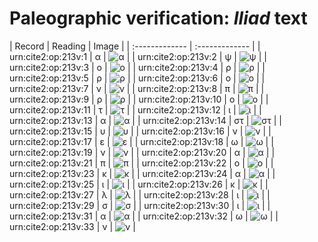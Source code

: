 # Paleographic verification: *Iliad* text

| Record | Reading     | Image     |
| :------------- | :------------- |
| urn:cite2:op:213v:1 | α | ![α](http://www.homermultitext.org/iipsrv?OBJ=IIP,1.0&FIF=/project/homer/pyramidal/VenA/VA213VN_0715.tif&RGN=0.4796,0.2339,0.01437,0.008714&WID=800&CVT=JPEG) | 
| urn:cite2:op:213v:2 | ψ | ![ψ](http://www.homermultitext.org/iipsrv?OBJ=IIP,1.0&FIF=/project/homer/pyramidal/VenA/VA213VN_0715.tif&RGN=0.4934,0.2239,0.01105,0.02047&WID=800&CVT=JPEG) | 
| urn:cite2:op:213v:3 | ο | ![ο](http://www.homermultitext.org/iipsrv?OBJ=IIP,1.0&FIF=/project/homer/pyramidal/VenA/VA213VN_0715.tif&RGN=0.5031,0.2340,0.008475,0.008160&WID=800&CVT=JPEG) | 
| urn:cite2:op:213v:4 | ρ | ![ρ](http://www.homermultitext.org/iipsrv?OBJ=IIP,1.0&FIF=/project/homer/pyramidal/VenA/VA213VN_0715.tif&RGN=0.5114,0.2331,0.008475,0.01245&WID=800&CVT=JPEG) | 
| urn:cite2:op:213v:5 | ρ | ![ρ](http://www.homermultitext.org/iipsrv?OBJ=IIP,1.0&FIF=/project/homer/pyramidal/VenA/VA213VN_0715.tif&RGN=0.5214,0.2328,0.008106,0.01107&WID=800&CVT=JPEG) | 
| urn:cite2:op:213v:6 | ο | ![ο](http://www.homermultitext.org/iipsrv?OBJ=IIP,1.0&FIF=/project/homer/pyramidal/VenA/VA213VN_0715.tif&RGN=0.5311,0.2332,0.007001,0.007607&WID=800&CVT=JPEG) | 
| urn:cite2:op:213v:7 | ν | ![ν](http://www.homermultitext.org/iipsrv?OBJ=IIP,1.0&FIF=/project/homer/pyramidal/VenA/VA213VN_0715.tif&RGN=0.5391,0.2333,0.01013,0.009682&WID=800&CVT=JPEG) | 
| urn:cite2:op:213v:8 | π | ![π](http://www.homermultitext.org/iipsrv?OBJ=IIP,1.0&FIF=/project/homer/pyramidal/VenA/VA213VN_0715.tif&RGN=0.5510,0.2342,0.01437,0.007607&WID=800&CVT=JPEG) | 
| urn:cite2:op:213v:9 | ρ | ![ρ](http://www.homermultitext.org/iipsrv?OBJ=IIP,1.0&FIF=/project/homer/pyramidal/VenA/VA213VN_0715.tif&RGN=0.5641,0.2337,0.008659,0.009405&WID=800&CVT=JPEG) | 
| urn:cite2:op:213v:10 | ο | ![ο](http://www.homermultitext.org/iipsrv?OBJ=IIP,1.0&FIF=/project/homer/pyramidal/VenA/VA213VN_0715.tif&RGN=0.5741,0.2336,0.007369,0.005118&WID=800&CVT=JPEG) | 
| urn:cite2:op:213v:11 | τ | ![τ](http://www.homermultitext.org/iipsrv?OBJ=IIP,1.0&FIF=/project/homer/pyramidal/VenA/VA213VN_0715.tif&RGN=0.5820,0.2336,0.009580,0.007331&WID=800&CVT=JPEG) | 
| urn:cite2:op:213v:12 | ι | ![ι](http://www.homermultitext.org/iipsrv?OBJ=IIP,1.0&FIF=/project/homer/pyramidal/VenA/VA213VN_0715.tif&RGN=0.5916,0.2317,0.004974,0.008160&WID=800&CVT=JPEG) | 
| urn:cite2:op:213v:13 | α | ![α](http://www.homermultitext.org/iipsrv?OBJ=IIP,1.0&FIF=/project/homer/pyramidal/VenA/VA213VN_0715.tif&RGN=0.6010,0.2333,0.01013,0.006639&WID=800&CVT=JPEG) | 
| urn:cite2:op:213v:14 | στ | ![στ](http://www.homermultitext.org/iipsrv?OBJ=IIP,1.0&FIF=/project/homer/pyramidal/VenA/VA213VN_0715.tif&RGN=0.6105,0.2336,0.01253,0.007331&WID=800&CVT=JPEG) | 
| urn:cite2:op:213v:15 | υ | ![υ](http://www.homermultitext.org/iipsrv?OBJ=IIP,1.0&FIF=/project/homer/pyramidal/VenA/VA213VN_0715.tif&RGN=0.6218,0.2347,0.01013,0.006224&WID=800&CVT=JPEG) | 
| urn:cite2:op:213v:16 | ν | ![ν](http://www.homermultitext.org/iipsrv?OBJ=IIP,1.0&FIF=/project/homer/pyramidal/VenA/VA213VN_0715.tif&RGN=0.6334,0.2332,0.009764,0.009405&WID=800&CVT=JPEG) | 
| urn:cite2:op:213v:17 | ε | ![ε](http://www.homermultitext.org/iipsrv?OBJ=IIP,1.0&FIF=/project/homer/pyramidal/VenA/VA213VN_0715.tif&RGN=0.6450,0.2300,0.007738,0.01314&WID=800&CVT=JPEG) | 
| urn:cite2:op:213v:18 | ω | ![ω](http://www.homermultitext.org/iipsrv?OBJ=IIP,1.0&FIF=/project/homer/pyramidal/VenA/VA213VN_0715.tif&RGN=0.6553,0.2339,0.01290,0.006777&WID=800&CVT=JPEG) | 
| urn:cite2:op:213v:19 | ν | ![ν](http://www.homermultitext.org/iipsrv?OBJ=IIP,1.0&FIF=/project/homer/pyramidal/VenA/VA213VN_0715.tif&RGN=0.6669,0.2331,0.01179,0.008299&WID=800&CVT=JPEG) | 
| urn:cite2:op:213v:20 | α | ![α](http://www.homermultitext.org/iipsrv?OBJ=IIP,1.0&FIF=/project/homer/pyramidal/VenA/VA213VN_0715.tif&RGN=0.6807,0.2331,0.01069,0.007607&WID=800&CVT=JPEG) | 
| urn:cite2:op:213v:21 | π | ![π](http://www.homermultitext.org/iipsrv?OBJ=IIP,1.0&FIF=/project/homer/pyramidal/VenA/VA213VN_0715.tif&RGN=0.6936,0.2340,0.01382,0.007607&WID=800&CVT=JPEG) | 
| urn:cite2:op:213v:22 | ο | ![ο](http://www.homermultitext.org/iipsrv?OBJ=IIP,1.0&FIF=/project/homer/pyramidal/VenA/VA213VN_0715.tif&RGN=0.7049,0.2322,0.007185,0.008990&WID=800&CVT=JPEG) | 
| urn:cite2:op:213v:23 | κ | ![κ](http://www.homermultitext.org/iipsrv?OBJ=IIP,1.0&FIF=/project/homer/pyramidal/VenA/VA213VN_0715.tif&RGN=0.7157,0.2275,0.01234,0.01521&WID=800&CVT=JPEG) | 
| urn:cite2:op:213v:24 | α | ![α](http://www.homermultitext.org/iipsrv?OBJ=IIP,1.0&FIF=/project/homer/pyramidal/VenA/VA213VN_0715.tif&RGN=0.7294,0.2332,0.009948,0.006224&WID=800&CVT=JPEG) | 
| urn:cite2:op:213v:25 | ι | ![ι](http://www.homermultitext.org/iipsrv?OBJ=IIP,1.0&FIF=/project/homer/pyramidal/VenA/VA213VN_0715.tif&RGN=0.7384,0.2337,0.005158,0.008160&WID=800&CVT=JPEG) | 
| urn:cite2:op:213v:26 | κ | ![κ](http://www.homermultitext.org/iipsrv?OBJ=IIP,1.0&FIF=/project/homer/pyramidal/VenA/VA213VN_0715.tif&RGN=0.7482,0.2279,0.01271,0.01355&WID=800&CVT=JPEG) | 
| urn:cite2:op:213v:27 | λ | ![λ](http://www.homermultitext.org/iipsrv?OBJ=IIP,1.0&FIF=/project/homer/pyramidal/VenA/VA213VN_0715.tif&RGN=0.7620,0.2296,0.01179,0.01162&WID=800&CVT=JPEG) | 
| urn:cite2:op:213v:28 | ι | ![ι](http://www.homermultitext.org/iipsrv?OBJ=IIP,1.0&FIF=/project/homer/pyramidal/VenA/VA213VN_0715.tif&RGN=0.7723,0.2324,0.005343,0.007469&WID=800&CVT=JPEG) | 
| urn:cite2:op:213v:29 | σ | ![σ](http://www.homermultitext.org/iipsrv?OBJ=IIP,1.0&FIF=/project/homer/pyramidal/VenA/VA213VN_0715.tif&RGN=0.7793,0.2332,0.009211,0.008437&WID=800&CVT=JPEG) | 
| urn:cite2:op:213v:30 | ι | ![ι](http://www.homermultitext.org/iipsrv?OBJ=IIP,1.0&FIF=/project/homer/pyramidal/VenA/VA213VN_0715.tif&RGN=0.7868,0.2306,0.006080,0.01176&WID=800&CVT=JPEG) | 
| urn:cite2:op:213v:31 | α | ![α](http://www.homermultitext.org/iipsrv?OBJ=IIP,1.0&FIF=/project/homer/pyramidal/VenA/VA213VN_0715.tif&RGN=0.7948,0.2314,0.01161,0.01024&WID=800&CVT=JPEG) | 
| urn:cite2:op:213v:32 | ω | ![ω](http://www.homermultitext.org/iipsrv?OBJ=IIP,1.0&FIF=/project/homer/pyramidal/VenA/VA213VN_0715.tif&RGN=0.8062,0.2318,0.01308,0.007607&WID=800&CVT=JPEG) | 
| urn:cite2:op:213v:33 | ν | ![ν](http://www.homermultitext.org/iipsrv?OBJ=IIP,1.0&FIF=/project/homer/pyramidal/VenA/VA213VN_0715.tif&RGN=0.8185,0.2311,0.01455,0.01134&WID=800&CVT=JPEG) | 


